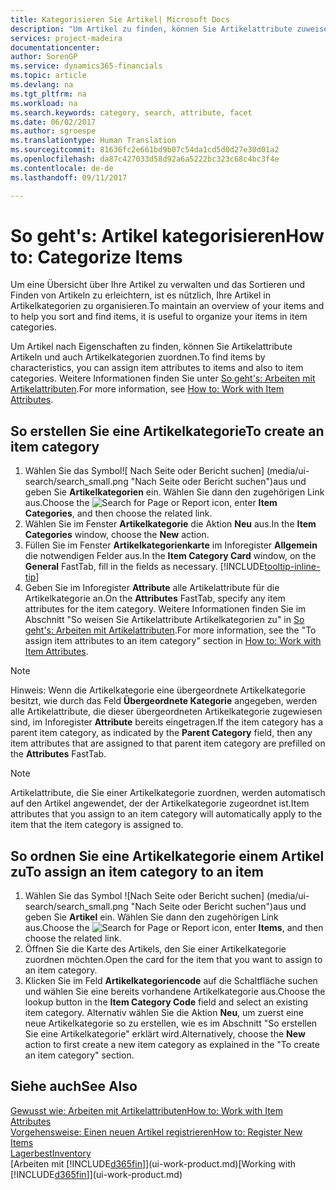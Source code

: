 ```yaml
---
title: Kategorisieren Sie Artikel| Microsoft Docs
description: "Um Artikel zu finden, können Sie Artikelattribute zuweisen und Artikel nach den definierten Kategorien organisieren."
services: project-madeira
documentationcenter: 
author: SorenGP
ms.service: dynamics365-financials
ms.topic: article
ms.devlang: na
ms.tgt_pltfrm: na
ms.workload: na
ms.search.keywords: category, search, attribute, facet
ms.date: 06/02/2017
ms.author: sgroespe
ms.translationtype: Human Translation
ms.sourcegitcommit: 81636fc2e661bd9b07c54da1cd5d0d27e30d01a2
ms.openlocfilehash: da87c427033d58d92a6a5222bc323c68c4bc3f4e
ms.contentlocale: de-de
ms.lasthandoff: 09/11/2017

---
```

# <a name="how-to-categorize-items"></a><span data-ttu-id="c32d1-103">So geht's: Artikel kategorisieren</span><span class="sxs-lookup"><span data-stu-id="c32d1-103">How to: Categorize Items</span></span>
<span data-ttu-id="c32d1-104">Um eine Übersicht über Ihre Artikel zu verwalten und das Sortieren und Finden von Artikeln zu erleichtern, ist es nützlich, Ihre Artikel in Artikelkategorien zu organisieren.</span><span class="sxs-lookup"><span data-stu-id="c32d1-104">To maintain an overview of your items and to help you sort and find items, it is useful to organize your items in item categories.</span></span>

<span data-ttu-id="c32d1-105">Um Artikel nach Eigenschaften zu finden, können Sie Artikelattribute Artikeln und auch Artikelkategorien zuordnen.</span><span class="sxs-lookup"><span data-stu-id="c32d1-105">To find items by characteristics, you can assign item attributes to items and also to item categories.</span></span> <span data-ttu-id="c32d1-106">Weitere Informationen finden Sie unter [So geht's: Arbeiten mit Artikelattributen](inventory-how-work-item-attributes.md).</span><span class="sxs-lookup"><span data-stu-id="c32d1-106">For more information, see [How to: Work with Item Attributes](inventory-how-work-item-attributes.md).</span></span>

## <a name="to-create-an-item-category"></a><span data-ttu-id="c32d1-107">So erstellen Sie eine Artikelkategorie</span><span class="sxs-lookup"><span data-stu-id="c32d1-107">To create an item category</span></span>
1. <span data-ttu-id="c32d1-108">Wählen Sie das Symbol![ Nach Seite oder Bericht suchen] (media/ui-search/search_small.png "Nach Seite oder Bericht suchen")aus und geben Sie **Artikelkategorien** ein. Wählen Sie dann den zugehörigen Link aus.</span><span class="sxs-lookup"><span data-stu-id="c32d1-108">Choose the ![Search for Page or Report](media/ui-search/search_small.png "Search for Page or Report icon") icon, enter **Item Categories**, and then choose the related link.</span></span>
2. <span data-ttu-id="c32d1-109">Wählen Sie im Fenster **Artikelkategorie** die Aktion **Neu** aus.</span><span class="sxs-lookup"><span data-stu-id="c32d1-109">In the **Item Categories** window, choose the **New** action.</span></span>
3. <span data-ttu-id="c32d1-110">Füllen Sie im Fenster **Artikelkategorienkarte** im Inforegister **Allgemein** die notwendigen Felder aus.</span><span class="sxs-lookup"><span data-stu-id="c32d1-110">In the **Item Category Card** window, on the **General** FastTab, fill in the fields as necessary.</span></span> [!INCLUDE[tooltip-inline-tip](includes/tooltip-inline-tip_md.md)]
4. <span data-ttu-id="c32d1-111">Geben Sie im Inforegister **Attribute** alle Artikelattribute für die Artikelkategorie an.</span><span class="sxs-lookup"><span data-stu-id="c32d1-111">On the **Attributes** FastTab, specify any item attributes for the item category.</span></span> <span data-ttu-id="c32d1-112">Weitere Informationen finden Sie im Abschnitt "So weisen Sie Artikelattribute Artikelkategorien zu" in [So geht's: Arbeiten mit Artikelattributen](inventory-how-work-item-attributes.md).</span><span class="sxs-lookup"><span data-stu-id="c32d1-112">For more information, see the "To assign item attributes to an item category" section in [How to: Work with Item Attributes](inventory-how-work-item-attributes.md).</span></span>

> [!NOTE]  
>   <span data-ttu-id="c32d1-113">Hinweis: Wenn die Artikelkategorie eine übergeordnete Artikelkategorie besitzt, wie durch das Feld **Übergeordnete Kategorie** angegeben, werden alle Artikelattribute, die dieser übergeordneten Artikelkategorie zugewiesen sind, im Inforegister **Attribute** bereits eingetragen.</span><span class="sxs-lookup"><span data-stu-id="c32d1-113">If the item category has a parent item category, as indicated by the **Parent Category** field, then any item attributes that are assigned to that parent item category are prefilled on the **Attributes** FastTab.</span></span>

> [!NOTE]  
>   <span data-ttu-id="c32d1-114">Artikelattribute, die Sie einer Artikelkategorie zuordnen, werden automatisch auf den Artikel angewendet, der der Artikelkategorie zugeordnet ist.</span><span class="sxs-lookup"><span data-stu-id="c32d1-114">Item attributes that you assign to an item category will automatically apply to the item that the item category is assigned to.</span></span>

## <a name="to-assign-an-item-category-to-an-item"></a><span data-ttu-id="c32d1-115">So ordnen Sie eine Artikelkategorie einem Artikel zu</span><span class="sxs-lookup"><span data-stu-id="c32d1-115">To assign an item category to an item</span></span>
1. <span data-ttu-id="c32d1-116">Wählen Sie das Symbol ![Nach Seite oder Bericht suchen] (media/ui-search/search_small.png "Nach Seite oder Bericht suchen")aus und geben Sie **Artikel** ein. Wählen Sie dann den zugehörigen Link aus.</span><span class="sxs-lookup"><span data-stu-id="c32d1-116">Choose the ![Search for Page or Report](media/ui-search/search_small.png "Search for Page or Report icon") icon, enter **Items**, and then choose the related link.</span></span>
2. <span data-ttu-id="c32d1-117">Öffnen Sie die Karte des Artikels, den Sie einer Artikelkategorie zuordnen möchten.</span><span class="sxs-lookup"><span data-stu-id="c32d1-117">Open the card for the item that you want to assign to an item category.</span></span>
3. <span data-ttu-id="c32d1-118">Klicken Sie im Feld **Artikelkategoriencode** auf die Schaltfläche suchen und wählen Sie eine bereits vorhandene Artikelkategorie aus.</span><span class="sxs-lookup"><span data-stu-id="c32d1-118">Choose the lookup button in the **Item Category Code** field and select an existing item category.</span></span> <span data-ttu-id="c32d1-119">Alternativ wählen Sie die Aktion **Neu**, um zuerst eine neue Artikelkategorie so zu erstellen, wie es im Abschnitt "So erstellen Sie eine Artikelkategorie" erklärt wird.</span><span class="sxs-lookup"><span data-stu-id="c32d1-119">Alternatively, choose the **New** action to first create a new item category as explained in the "To create an item category" section.</span></span>

## <a name="see-also"></a><span data-ttu-id="c32d1-120">Siehe auch</span><span class="sxs-lookup"><span data-stu-id="c32d1-120">See Also</span></span>
[<span data-ttu-id="c32d1-121">Gewusst wie: Arbeiten mit Artikelattributen</span><span class="sxs-lookup"><span data-stu-id="c32d1-121">How to: Work with Item Attributes</span></span>](inventory-how-work-item-attributes.md)  
[<span data-ttu-id="c32d1-122">Vorgehensweise: Einen neuen Artikel registrieren</span><span class="sxs-lookup"><span data-stu-id="c32d1-122">How to: Register New Items</span></span>](inventory-how-register-new-items.md)  
[<span data-ttu-id="c32d1-123">Lagerbest</span><span class="sxs-lookup"><span data-stu-id="c32d1-123">Inventory</span></span>](inventory-manage-inventory.md)  
<span data-ttu-id="c32d1-124">[Arbeiten mit [!INCLUDE[d365fin](includes/d365fin_md.md)]](ui-work-product.md)</span><span class="sxs-lookup"><span data-stu-id="c32d1-124">[Working with [!INCLUDE[d365fin](includes/d365fin_md.md)]](ui-work-product.md)</span></span>


